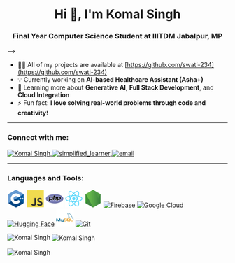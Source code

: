 
<h1 align="center">Hi 👋, I'm Komal Singh</h1>
<h3 align="center">Final Year Computer Science Student at IIITDM Jabalpur, MP</h3>

<!-- Coding GIF -->
<!-- <img align="right" alt="coding" width="400" src="https://user-images.githubusercontent.com/55389276/140866485-8fb1c876-9a8f-4d6a-98dc-08c4981eaf70.gif">

<!-- Profile views counter -->
<!-- <p align="left"> <img src="https://komarev.com/ghpvc/?username=swati-234&label=Profile%20views&color=0e75b6&style=flat" alt="Komal Singh" /> </p> --> -->

- 👩‍💻 All of my projects are available at [https://github.com/swati-234](https://github.com/swati-234)
- 💡 Currently working on **AI-based Healthcare Assistant (Asha+)**
- 🎯 Learning more about **Generative AI**, **Full Stack Development**, and **Cloud Integration**
- ⚡ Fun fact: **I love solving real-world problems through code and creativity!**

---

<h3 align="left">Connect with me:</h3>
<p align="left">
<a href="https://www.linkedin.com/in/singh--komal/" target="blank">
  <img align="center" src="https://raw.githubusercontent.com/rahuldkjain/github-profile-readme-generator/master/src/images/icons/Social/linked-in-alt.svg" alt="Komal Singh" height="30" width="40" />
</a>
<a href="https://www.instagram.com/simplified_learner/" target="blank">
  <img align="center" src="https://raw.githubusercontent.com/rahuldkjain/github-profile-readme-generator/master/src/images/icons/Social/instagram.svg" alt="simplified_learner" height="30" width="40" />
</a>
<a href="mailto:22bcs140@iiitdmj.ac.in" target="blank">
  <img align="center" src="https://cdn-icons-png.flaticon.com/512/732/732200.png" alt="email" height="30" width="40" />
</a>
</p>

---

<h3 align="left">Languages and Tools:</h3>
<p align="left">
<a href="https://www.w3schools.com/cpp/" target="_blank" rel="noreferrer"><img src="https://raw.githubusercontent.com/devicons/devicon/master/icons/cplusplus/cplusplus-original.svg" alt="C++" width="40" height="40"/></a>
<a href="https://developer.mozilla.org/en-US/docs/Web/JavaScript" target="_blank" rel="noreferrer"><img src="https://raw.githubusercontent.com/devicons/devicon/master/icons/javascript/javascript-original.svg" alt="JavaScript" width="40" height="40"/></a>
<a href="https://www.php.net/" target="_blank" rel="noreferrer"><img src="https://raw.githubusercontent.com/devicons/devicon/master/icons/php/php-original.svg" alt="PHP" width="40" height="40"/></a>
<a href="https://reactjs.org/" target="_blank" rel="noreferrer"><img src="https://raw.githubusercontent.com/devicons/devicon/master/icons/react/react-original.svg" alt="React" width="40" height="40"/></a>
<a href="https://nodejs.org/" target="_blank" rel="noreferrer"><img src="https://raw.githubusercontent.com/devicons/devicon/master/icons/nodejs/nodejs-original.svg" alt="Node.js" width="40" height="40"/></a>
<a href="https://firebase.google.com/" target="_blank" rel="noreferrer"><img src="https://www.vectorlogo.zone/logos/firebase/firebase-icon.svg" alt="Firebase" width="40" height="40"/></a>
<a href="https://cloud.google.com/" target="_blank" rel="noreferrer"><img src="https://www.vectorlogo.zone/logos/google_cloud/google_cloud-icon.svg" alt="Google Cloud" width="40" height="40"/></a>
<a href="https://huggingface.co/" target="_blank" rel="noreferrer"><img src="https://avatars.githubusercontent.com/u/25720743?s=200&v=4" alt="Hugging Face" width="40" height="40"/></a>
<a href="https://www.mysql.com/" target="_blank" rel="noreferrer"><img src="https://raw.githubusercontent.com/devicons/devicon/master/icons/mysql/mysql-original-wordmark.svg" alt="MySQL" width="40" height="40"/></a>
<a href="https://git-scm.com/" target="_blank" rel="noreferrer"><img src="https://www.vectorlogo.zone/logos/git-scm/git-scm-icon.svg" alt="Git" width="40" height="40"/></a>
</p>



<p><img align="left" src="https://github-readme-stats.vercel.app/api/top-langs?username=swati-234&show_icons=true&locale=en&layout=compact&theme=radical" alt="Komal Singh" /></p>

<p>&nbsp;<img align="center" src="https://github-readme-stats.vercel.app/api?username=swati-234&show_icons=true&locale=en&theme=radical" alt="Komal Singh" /></p>

<p><img align="center" src="https://github-readme-streak-stats.herokuapp.com/?user=swati-234&theme=radical" alt="Komal Singh" /></p>
